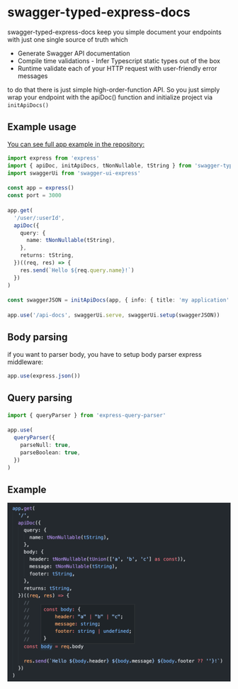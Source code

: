 # swagger-typed-express-docs

swagger-typed-express-docs keep you simple document your endpoints with just one single source of truth which

- Generate Swagger API documentation
- Compile time validations - Infer Typescript static types out of the box
- Runtime validate each of your HTTP request with user-friendly error messages

to do that there is just simple high-order-function API.
So you just simply wrap your endpoint with the apiDoc() function and initialize project via `initApiDocs()`

## Example usage

[You can see full app example in the repository:](https://github.com/Svehla/swagger-typed-express-docs/blob/main/example/)

```typescript
import express from 'express'
import { apiDoc, initApiDocs, tNonNullable, tString } from 'swagger-typed-express-docs'
import swaggerUi from 'swagger-ui-express'

const app = express()
const port = 3000

app.get(
  '/user/:userId',
  apiDoc({
    query: {
      name: tNonNullable(tString),
    },
    returns: tString,
  })((req, res) => {
    res.send(`Hello ${req.query.name}!`)
  })
)

const swaggerJSON = initApiDocs(app, { info: { title: 'my application' } })

app.use('/api-docs', swaggerUi.serve, swaggerUi.setup(swaggerJSON))
```

## Body parsing

if you want to parser body, you have to setup body parser express middleware:

```typescript
app.use(express.json())
```

## Query parsing

```typescript
import { queryParser } from 'express-query-parser'

app.use(
  queryParser({
    parseNull: true,
    parseBoolean: true,
  })
)
```

## Example

![ts preview](./docs/preview-1.png)
